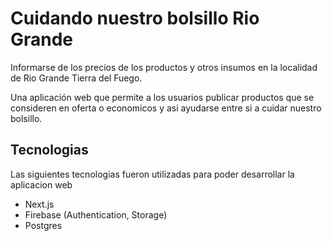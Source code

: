 # Cuidando nuestro bolsillo Rio Grande
Informarse de los precios de los productos y otros insumos
en la localidad de Rio Grande Tierra del Fuego.

Una aplicación web que permite a los usuarios publicar productos que se consideren en oferta o 
economicos y asi ayudarse entre si a cuidar nuestro bolsillo.

## Tecnologias
Las siguientes tecnologias fueron utilizadas para poder desarrollar la aplicacion web
- Next.js
- Firebase (Authentication, Storage)
- Postgres
